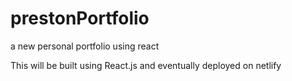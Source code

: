 # prestonPortfolio
a new personal portfolio using react

This will be built using React.js and eventually deployed on netlify
